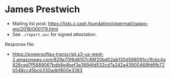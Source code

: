 # James Prestwich

* Mailing list post: <https://lists.z.cash.foundation/pipermail/zapps-wg/2018/000179.html>
* See `./report.asc` for signed attestation.

Response file:

* https://powersoftau-transcript.s3-us-west-2.amazonaws.com/829a70f6d8107c88f20bd02ab130d598091cc1fcbc4a826ced7f5889067bdb8e4bef3e3894fd532cd7a242a43900468fd6fb72b548cc45bcb330adbf800e3383
